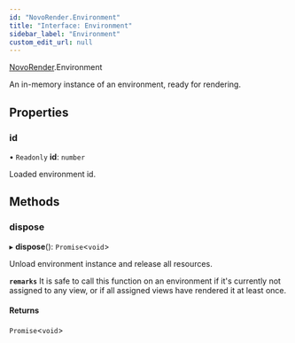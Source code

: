 ```yaml
---
id: "NovoRender.Environment"
title: "Interface: Environment"
sidebar_label: "Environment"
custom_edit_url: null
---
```


[NovoRender](../namespaces/NovoRender.md).Environment

An in-memory instance of an environment, ready for rendering.

## Properties

### id

• `Readonly` **id**: `number`

Loaded environment id.

## Methods

### dispose

▸ **dispose**(): `Promise`<`void`\>

Unload environment instance and release all resources.

**`remarks`**
It is safe to call this function on an environment if it's currently not assigned to any view, or if all assigned views have rendered it at least once.

#### Returns

`Promise`<`void`\>
